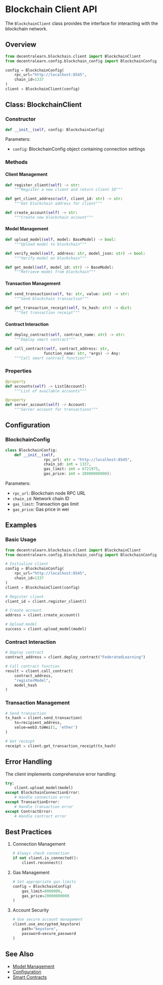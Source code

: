 # Blockchain Client API

The `BlockchainClient` class provides the interface for interacting with the blockchain network.

## Overview

```python
from decentralearn.blockchain.client import BlockchainClient
from decentralearn.config.blockchain_config import BlockchainConfig

config = BlockchainConfig(
    rpc_url="http://localhost:8545",
    chain_id=1337
)
client = BlockchainClient(config)
```

## Class: BlockchainClient

### Constructor

```python
def __init__(self, config: BlockchainConfig)
```

Parameters:
- `config`: BlockchainConfig object containing connection settings

### Methods

#### Client Management

```python
def register_client(self) -> str:
    """Register a new client and return client ID"""
```

```python
def get_client_address(self, client_id: str) -> str:
    """Get blockchain address for client"""
```

```python
def create_account(self) -> str:
    """Create new blockchain account"""
```

#### Model Management

```python
def upload_model(self, model: BaseModel) -> bool:
    """Upload model to blockchain"""
```

```python
def verify_model(self, address: str, model_json: str) -> bool:
    """Verify model on blockchain"""
```

```python
def get_model(self, model_id: str) -> BaseModel:
    """Retrieve model from blockchain"""
```

#### Transaction Management

```python
def send_transaction(self, to: str, value: int) -> str:
    """Send blockchain transaction"""
```

```python
def get_transaction_receipt(self, tx_hash: str) -> dict:
    """Get transaction receipt"""
```

#### Contract Interaction

```python
def deploy_contract(self, contract_name: str) -> str:
    """Deploy smart contract"""
```

```python
def call_contract(self, contract_address: str, 
                 function_name: str, *args) -> Any:
    """Call smart contract function"""
```

### Properties

```python
@property
def accounts(self) -> List[Account]:
    """List of available accounts"""
```

```python
@property
def server_account(self) -> Account:
    """Server account for transactions"""
```

## Configuration

### BlockchainConfig

```python
class BlockchainConfig:
    def __init__(self,
                 rpc_url: str = "http://localhost:8545",
                 chain_id: int = 1337,
                 gas_limit: int = 6721975,
                 gas_price: int = 20000000000):
```

Parameters:
- `rpc_url`: Blockchain node RPC URL
- `chain_id`: Network chain ID
- `gas_limit`: Transaction gas limit
- `gas_price`: Gas price in wei

## Examples

### Basic Usage

```python
from decentralearn.blockchain.client import BlockchainClient
from decentralearn.config.blockchain_config import BlockchainConfig

# Initialize client
config = BlockchainConfig(
    rpc_url="http://localhost:8545",
    chain_id=1337
)
client = BlockchainClient(config)

# Register client
client_id = client.register_client()

# Create account
address = client.create_account()

# Upload model
success = client.upload_model(model)
```

### Contract Interaction

```python
# Deploy contract
contract_address = client.deploy_contract("FederatedLearning")

# Call contract function
result = client.call_contract(
    contract_address,
    "registerModel",
    model_hash
)
```

### Transaction Management

```python
# Send transaction
tx_hash = client.send_transaction(
    to=recipient_address,
    value=web3.toWei(1, 'ether')
)

# Get receipt
receipt = client.get_transaction_receipt(tx_hash)
```

## Error Handling

The client implements comprehensive error handling:

```python
try:
    client.upload_model(model)
except BlockchainConnectionError:
    # Handle connection error
except TransactionError:
    # Handle transaction error
except ContractError:
    # Handle contract error
```

## Best Practices

1. Connection Management
   ```python
   # Always check connection
   if not client.is_connected():
       client.reconnect()
   ```

2. Gas Management
   ```python
   # Set appropriate gas limits
   config = BlockchainConfig(
       gas_limit=8000000,
       gas_price=20000000000
   )
   ```

3. Account Security
   ```python
   # Use secure account management
   client.use_encrypted_keystore(
       path="keystore",
       password=secure_password
   )
   ```

## See Also

- [Model Management](model_management.md)
- [Configuration](configuration.md)
- [Smart Contracts](../architecture/smart_contracts.md) 